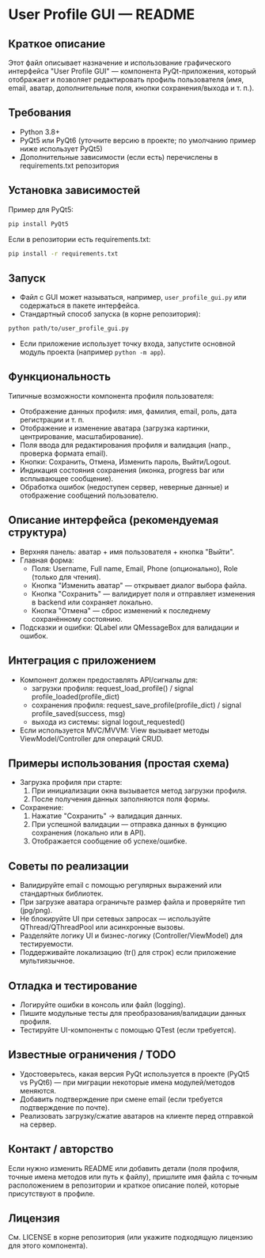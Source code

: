 
# User Profile GUI — README

Краткое описание
----------------
Этот файл описывает назначение и использование графического интерфейса "User Profile GUI" — компонента PyQt-приложения, который отображает и позволяет редактировать профиль пользователя (имя, email, аватар, дополнительные поля, кнопки сохранения/выхода и т. п.).

Требования
----------
- Python 3.8+
- PyQt5 или PyQt6 (уточните версию в проекте; по умолчанию пример ниже использует PyQt5)
- Дополнительные зависимости (если есть) перечислены в requirements.txt репозитория

Установка зависимостей
---------------------
Пример для PyQt5:
```bash
pip install PyQt5
```
Если в репозитории есть requirements.txt:
```bash
pip install -r requirements.txt
```

Запуск
-----
- Файл с GUI может называться, например, `user_profile_gui.py` или содержаться в пакете интерфейса.
- Стандартный способ запуска (в корне репозитория):
```bash
python path/to/user_profile_gui.py
```
- Если приложение использует точку входа, запустите основной модуль проекта (например `python -m app`).

Функциональность
---------------
Типичные возможности компонента профиля пользователя:
- Отображение данных профиля: имя, фамилия, email, роль, дата регистрации и т. п.
- Отображение и изменение аватара (загрузка картинки, центрирование, масштабирование).
- Поля ввода для редактирования профиля и валидация (напр., проверка формата email).
- Кнопки: Сохранить, Отмена, Изменить пароль, Выйти/Logout.
- Индикация состояния сохранения (иконка, progress bar или всплывающее сообщение).
- Обработка ошибок (недоступен сервер, неверные данные) и отображение сообщений пользователю.

Описание интерфейса (рекомендуемая структура)
----------------------------------------------
- Верхняя панель: аватар + имя пользователя + кнопка "Выйти".
- Главная форма:
  - Поля: Username, Full name, Email, Phone (опционально), Role (только для чтения).
  - Кнопка "Изменить аватар" — открывает диалог выбора файла.
  - Кнопка "Сохранить" — валидирует поля и отправляет изменения в backend или сохраняет локально.
  - Кнопка "Отмена" — сброс изменений к последнему сохранённому состоянию.
- Подсказки и ошибки: QLabel или QMessageBox для валидации и ошибок.

Интеграция с приложением
------------------------
- Компонент должен предоставлять API/сигналы для:
  - загрузки профиля: request_load_profile() / signal profile_loaded(profile_dict)
  - сохранения профиля: request_save_profile(profile_dict) / signal profile_saved(success, msg)
  - выхода из системы: signal logout_requested()
- Если используется MVC/MVVM: View вызывает методы ViewModel/Controller для операций CRUD.

Примеры использования (простая схема)
-----------------------------------
- Загрузка профиля при старте:
  1. При инициализации окна вызывается метод загрузки профиля.
  2. После получения данных заполняются поля формы.
- Сохранение:
  1. Нажатие "Сохранить" -> валидация данных.
  2. При успешной валидации — отправка данных в функцию сохранения (локально или в API).
  3. Отображается сообщение об успехе/ошибке.

Советы по реализации
--------------------
- Валидируйте email с помощью регулярных выражений или стандартных библиотек.
- При загрузке аватара ограничьте размер файла и проверяйте тип (jpg/png).
- Не блокируйте UI при сетевых запросах — используйте QThread/QThreadPool или асинхронные вызовы.
- Разделяйте логику UI и бизнес-логику (Controller/ViewModel) для тестируемости.
- Поддерживайте локализацию (tr() для строк) если приложение мультиязычное.

Отладка и тестирование
----------------------
- Логируйте ошибки в консоль или файл (logging).
- Пишите модульные тесты для преобразования/валидации данных профиля.
- Тестируйте UI-компоненты с помощью QTest (если требуется).

Известные ограничения / TODO
----------------------------
- Удостоверьтесь, какая версия PyQt используется в проекте (PyQt5 vs PyQt6) — при миграции некоторые имена модулей/методов меняются.
- Добавить подтверждение при смене email (если требуется подтверждение по почте).
- Реализовать загрузку/сжатие аватаров на клиенте перед отправкой на сервер.

Контакт / авторство
-------------------
Если нужно изменить README или добавить детали (поля профиля, точные имена методов или путь к файлу), пришлите имя файла с точным расположением в репозитории и краткое описание полей, которые присутствуют в профиле.

Лицензия
--------
См. LICENSE в корне репозитория (или укажите подходящую лицензию для этого компонента).
